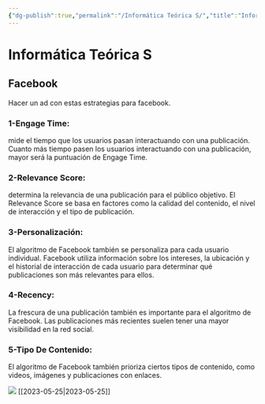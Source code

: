 ```yaml
---
{"dg-publish":true,"permalink":"/Informática Teórica S/","title":"Informática Teórica S","tags":["ZeType/Ensayo"],"created":"2023-05-15T10:39:46.646-05:00","updated":"2023-09-14T19:40:47.358-05:00"}
---
```



# Informática Teórica S

## Facebook
Hacer un ad con estas estrategias para facebook.
### 1-Engage Time:

mide el tiempo que los usuarios pasan interactuando con una publicación. Cuanto más tiempo pasen los usuarios interactuando con una publicación, mayor será la puntuación de Engage Time.

### 2-Relevance Score:

determina la relevancia de una publicación para el público objetivo. El Relevance Score se basa en factores como la calidad del contenido, el nivel de interacción y el tipo de publicación.

### 3-Personalización:

El algoritmo de Facebook también se personaliza para cada usuario individual. Facebook utiliza información sobre los intereses, la ubicación y el historial de interacción de cada usuario para determinar qué publicaciones son más relevantes para ellos.

### 4-Recency:

La frescura de una publicación también es importante para el algoritmo de Facebook. Las publicaciones más recientes suelen tener una mayor visibilidad en la red social.

### 5-Tipo De Contenido:

El algoritmo de Facebook también prioriza ciertos tipos de contenido, como videos, imágenes y publicaciones con enlaces.

![](https://i.imgur.com/Uphf8GK.png)
[[2023-05-25\|2023-05-25]]
